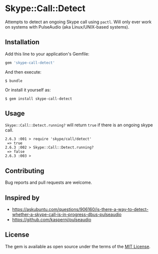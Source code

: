 # Skype::Call::Detect

Attempts to detect an ongoing Skype call using `pactl`. Will only ever work on systems with PulseAudio (aka Linux/UNIX-based systems).

## Installation

Add this line to your application's Gemfile:

```ruby
gem 'skype-call-detect'
```

And then execute:

    $ bundle

Or install it yourself as:

    $ gem install skype-call-detect

## Usage

`Skype::Call::Detect.running?` will return `true` if there is an ongoing skype call.
```
2.6.3 :001 > require 'skype/call/detect'
 => true 
2.6.3 :002 > Skype::Call::Detect.running?
 => false 
2.6.3 :003 > 
```

## Contributing

Bug reports and pull requests are welcome.

## Inspired by
- https://askubuntu.com/questions/906160/is-there-a-way-to-detect-whether-a-skype-call-is-in-progress-dbus-pulseaudio
- https://github.com/kaspernj/pulseaudio

## License

The gem is available as open source under the terms of the [MIT License](https://opensource.org/licenses/MIT).
